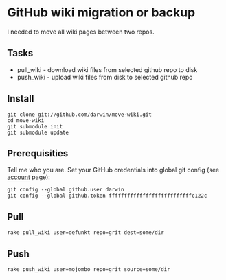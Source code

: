 # GitHub wiki migration or backup

I needed to move all wiki pages between two repos. 

## Tasks

* pull_wiki - download wiki files from selected github repo to disk
* push_wiki - upload wiki files from disk to selected github repo

## Install

    git clone git://github.com/darwin/move-wiki.git
    cd move-wiki
    git submodule init
    git submodule update

## Prerequisities

Tell me who you are. Set your GitHub credentials into global git config (see [account](/account) page):

    git config --global github.user darwin
    git config --global github.token fffffffffffffffffffffffffffc122c
    
## Pull

    rake pull_wiki user=defunkt repo=grit dest=some/dir

## Push

    rake push_wiki user=mojombo repo=grit source=some/dir
